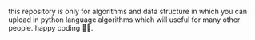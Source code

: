 this repository is only for algorithms and data structure in which you can upload in python language algorithms which will useful for many other people. happy coding 👨‍💻.

